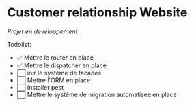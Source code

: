 # Customer relationship Website

*Projet en développement*

Todolist:

- ✅ Mettre le router en place 
- ✅ Mettre le dispatcher en place
- ⬜ inir le système de facades
- ⬜ Mettre l'ORM en place
- ⬜ Installer pest
- ⬜ Mettre le système de migration automatisée en place

